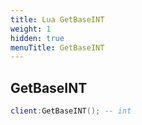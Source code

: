 ```yaml
---
title: Lua GetBaseINT
weight: 1
hidden: true
menuTitle: GetBaseINT
---
```

## GetBaseINT
```lua
client:GetBaseINT(); -- int
```